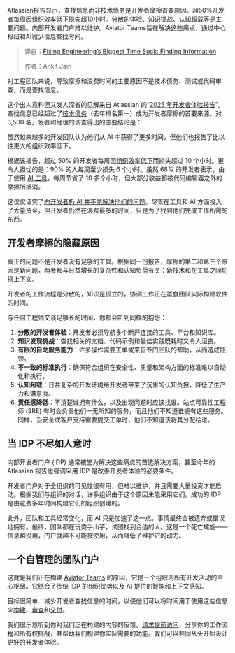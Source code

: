 <!--
title: 解决工程领域最大难题：精准定位所需信息
cover: https://cdn.thenewstack.io/media/2025/07/21b84352-time.png
summary: Atlassian报告显示，查找信息而非技术债务是开发者摩擦首要原因。超50%开发者每周因组织效率低下损失超10小时。分散的体验、知识挑战、认知超载等是主要问题。内部开发者门户难以维护。Aviator Teams旨在解决这些痛点，通过中心枢纽和AI减少信息查找时间。
-->

Atlassian报告显示，查找信息而非技术债务是开发者摩擦首要原因。超50%开发者每周因组织效率低下损失超10小时。分散的体验、知识挑战、认知超载等是主要问题。内部开发者门户难以维护。Aviator Teams旨在解决这些痛点，通过中心枢纽和AI减少信息查找时间。

> 译自：[Fixing Engineering’s Biggest Time Suck: Finding Information](https://thenewstack.io/fixing-engineerings-biggest-time-suck-finding-information/)
> 
> 作者：Ankit Jain

对工程团队来说，导致摩擦和浪费时间的主要原因不是技术债务、测试或代码审查，而是查找信息。

这个出人意料但又发人深省的见解来自 Atlassian 的“[2025 年开发者体验报告](https://www.atlassian.com/teams/software-development/state-of-developer-experience-2025)”。查找信息已经超过了[技术债务](https://thenewstack.io/how-frontend-devs-can-take-technical-debt-out-of-code/)（去年排名第一）成为开发者摩擦的首要来源。对 3,500 名开发者和经理的调查得出的主要结论是：

虽然越来越多的开发团队认为他们从 AI 中获得了更多时间，但他们也报告了比以往更大的组织效率低下。

根据该报告，超过 50% 的开发者每周因[组织效率低下](https://thenewstack.io/why-do-developers-lose-1-day-a-week-to-inefficiencies/)而损失超过 10 个小时。更令人担忧的是：90% 的人每周至少损失 6 个小时。虽然 68% 的开发者表示，由于使用 [AI 工具](https://thenewstack.io/ai-tools-now-essential-in-java-devs-productivity-arsenal/)，每周节省了 10 多个小时，但大部分收益都被代码编辑器之外的摩擦所抵消。

这仅仅证实了[向开发者扔 AI 并不能解决他们的问题](https://thenewstack.io/throwing-ai-at-developers-wont-fix-their-problems/)。尽管在工具和 AI 方面投入了大量资金，但开发者仍然在浪费最多的时间，只是为了找到他们完成工作所需的东西。

## 开发者摩擦的隐藏原因

真正的问题不是开发者没有足够的工具。根据同一份报告，摩擦的第二和第三个原因是新问题，两者都与日益增长的复杂性和认知负荷有关：新技术和在工具之间切换上下文。

开发者的工作流程是分散的，知识是孤立的，协调工作正在蚕食团队实际构建软件的时间。

与任何工程师交谈足够长的时间，你都会听到同样的抱怨：

1. **分散的开发者体验**：开发者必须导航多个断开连接的工具、平台和知识库。
2. **知识发现挑战**：查找相关的文档、代码示例和最佳实践既耗时又令人沮丧。
3. **有限的自助服务能力**：许多操作需要工单或来自专门团队的帮助，从而造成瓶颈。
4. **不一致的标准执行**：确保符合组织在安全性、质量和架构方面的标准难以自动化和执行。
5. **认知超载**：日益复杂的开发环境给开发者带来了沉重的认知负担，降低了生产力和满意度。
6. **责任感降低**：不清楚谁拥有什么，以及出现问题时应该找谁。站点可靠性工程师 (SRE) 有时会负责他们一无所知的服务，而且他们不知道谁拥有这些服务。同样，当安全或客户支持需要提交工单时，他们不知道该将其分配给谁。

## **当 IDP 不尽如人意时**

内部开发者门户 (IDP) 通常被誉为解决这些痛点的首选解决方案，甚至今年的 Atlassian 报告也强调采用 IDP 是改善开发者体验的必要条件。

开发者门户对于全组织的可见性很有用，但难以维护，并且需要大量投资才能启动。根据我们与组织的对话，许多组织由于这个原因未能采用它们。成功的 IDP 是由花费多年时间构建它们的组织创建的。

此外，团队和工具经常变化，而 AI 只是加速了这一点。事情最终会被遗弃或错误地拥有。最终，团队都在玩烫手山芋，试图找到合适的人。这是一个死亡螺旋——信息越没用，门户就越不可能被使用，从而降低了维护它的动力。

## **一个自管理的团队门户**

这就是我们正在构建 [Aviator Teams](https://www.aviator.co/teams?utm_source=tns&utm_medium=content&utm_campaign=q2-2025-tns-article-5-teams&utm_term=net-new&utm_content=awareness) 的原因，它是一个组织内所有开发活动的中心枢纽。它结合了传统 IDP 的组织优势以及 AI 提供的智能和上下文感知。

目标很简单：减少开发者查找信息的时间，以便他们可以将时间用于使用这些信息来[构建](https://www.aviator.co/merge-queue?utm_source=tns&utm_medium=content&utm_campaign=q2-2025-tns-article-5-merge-queue&utm_term=net-new&utm_content=awareness)、[审查](https://www.aviator.co/flexreview?utm_source=tns&utm_medium=content&utm_campaign=q2-2025-tns-article-5-flex-review&utm_term=net-new&utm_content=awareness)和[交付](https://www.aviator.co/releases?utm_source=tns&utm_medium=content&utm_campaign=q2-2025-tns-article-5-releases&utm_term=net-new&utm_content=awareness)。

我们很乐意听到你对我们正在构建的内容的反馈。[请求提前访问](https://www.aviator.co/request-a-demo?utm_source=tns&utm_medium=content&utm_campaign=q2-2025-tns-article-5-request-demo&utm_term=net-new&utm_content=awareness)，分享你的工作流程和所有权挑战，并帮助我们构建你实际需要的功能。我们可以共同从头开始设计更好的开发者体验。